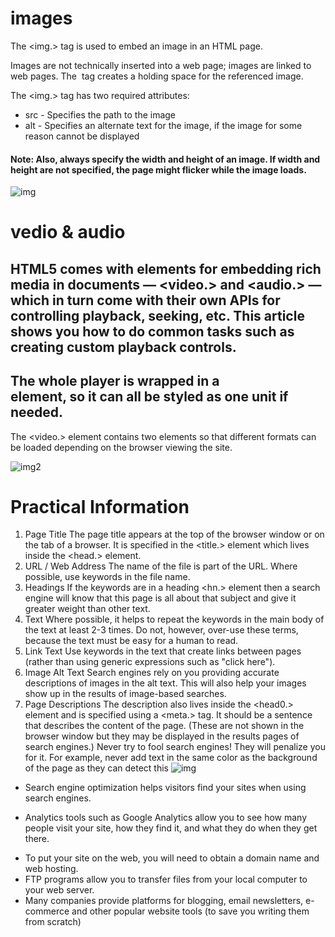 # images
The <img.> tag is used to embed an image in an HTML page.

Images are not technically inserted into a web page; images are linked to web pages. The <img> tag creates a holding space for the referenced image.

The <img.> tag has two required attributes:

* src - Specifies the path to the image
* alt - Specifies an alternate text for the image, if the image for some reason cannot be displayed

#### Note: Also, always specify the width and height of an image. If width and height are not specified, the page might flicker while the image loads.


![img](https://images.unsplash.com/photo-1541963463532-d68292c34b19?ixlib=rb-1.2.1&ixid=MnwxMjA3fDB8MHxleHBsb3JlLWZlZWR8Mnx8fGVufDB8fHx8&w=1000&q=80)

# vedio & audio
 ## HTML5 comes with elements for embedding rich media in documents — <video.> and <audio.> — which in turn come with their own APIs for controlling playback, seeking, etc. This article shows you how to do common tasks such as creating custom playback controls.

## The whole player is wrapped in a <div> element, so it can all be styled as one unit if needed.
The <video.> element contains two <source> elements so that different formats can be loaded depending on the browser viewing the site.

![img2](https://armatupedal.com/assets/images/galeria/video-icon-thumbnail.png)

# Practical Information
 1. Page Title The page title appears at the top 
of the browser window or on the  tab of a browser. It is specified in 
the <title.> element which lives  inside the <head.> element.
2. URL / Web Address The name of the file is part of 
the URL. Where possible, use  keywords in the file name.
3. Headings
If the keywords are in a heading <hn.> element then a search 
engine will know that this page is all about that subject and give it 
greater weight than other text.
4. Text
Where possible, it helps to repeat the keywords in the main 
body of the text at least 2-3 times. Do not, however, over-use 
these terms, because the text must be easy for a human to 
read.
5. Link Text Use keywords in the text that 
create links between pages (rather than using generic 
expressions such as "click here").
6. Image Alt Text Search engines rely on you 
providing accurate descriptions  of images in the alt text. This 
will also help your images show  up in the results of image-based 
searches.
7. Page Descriptions
The description also lives inside  the <head0.> element and is 
specified using a <meta.> tag. It should be a sentence that 
describes the content of the page. (These are not shown in 
the browser window but they  may be displayed in the results 
pages of search engines.)
Never try to fool search engines! They will penalize you for it. For 
example, never add text in the same color as the background of 
the page as they can detect this
![img](https://www.imindq.com/Portals/0/EasyDNNnews/273/img-book-mind-mapping.jpg)
* Search engine optimization helps visitors find your 
sites when using search engines.
- Analytics tools such as Google Analytics allow you to 
see how many people visit your site, how they find it, 
and what they do when they get there.
* To put your site on the web, you will need to obtain a 
domain name and web hosting.
* FTP programs allow you to transfer files from your 
local computer to your web server.
* Many companies provide platforms for blogging, email 
newsletters, e-commerce and other popular website 
tools (to save you writing them from scratch)